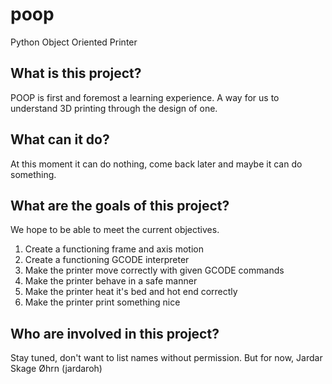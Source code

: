 # poop
Python Object Oriented Printer

## What is this project?
POOP is first and foremost a learning experience. A way for us to understand 3D printing through the design of one.

## What can it do?
At this moment it can do nothing, come back later and maybe it can do something.

## What are the goals of this project?
We hope to be able to meet the current objectives.

1. Create a functioning frame and axis motion
2. Create a functioning GCODE interpreter
3. Make the printer move correctly with given GCODE commands
4. Make the printer behave in a safe manner
5. Make the printer heat it's bed and hot end correctly
6. Make the printer print something nice

## Who are involved in this project?
Stay tuned, don't want to list names without permission. But for now, Jardar Skage Øhrn (jardaroh)
